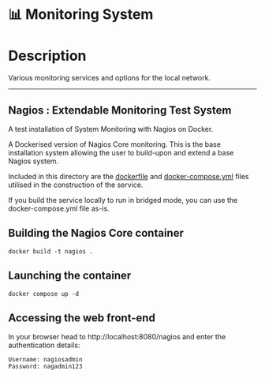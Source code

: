 # :bar_chart: Monitoring System

# Description
Various monitoring services and options for the local network.


----

## Nagios : Extendable Monitoring Test System
A test installation of System Monitoring with Nagios on Docker.

A Dockerised version of Nagios Core monitoring. This is the base installation system allowing the user to build-upon and extend a base Nagios system.

Included in this directory are the [dockerfile](dockerfile) and [docker-compose.yml](docker-compose.yml) files utilised in the construction of the service.

If you build the service locally to run in bridged mode, you can use the docker-compose.yml file as-is.

## Building the Nagios Core container

```
docker build -t nagios .
```

## Launching the container
```
docker compose up -d
```

## Accessing the web front-end

In your browser head to http://localhost:8080/nagios and enter the authentication details:

```
Username: nagiosadmin
Password: nagadmin123
``` 